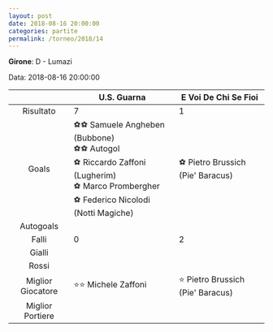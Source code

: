 ```yaml
---
layout: post
date: 2018-08-16 20:00:00
categories: partite
permalink: /torneo/2018/14
---
```

**Girone**: D - Lumazi

Data: 2018-08-16 20:00:00

| | U.S. Guarna | E Voi De Chi Se Fioi |
|:-----:|-----|-----|
Risultato|7|1
Goals|⚽⚽ Samuele Angheben (Bubbone)<br/>⚽⚽   Autogol<br/>⚽ Riccardo Zaffoni (Lugherim)<br/>⚽ Marco Prombergher<br/>⚽ Federico Nicolodi (Notti Magiche)|⚽ Pietro Brussich (Pie' Baracus)<br/>
Autogoals||
Falli|0|2
Gialli||
Rossi||
Miglior Giocatore|⭐⭐ Michele Zaffoni<br/>|⭐ Pietro Brussich (Pie' Baracus)<br/>
Miglior Portiere||